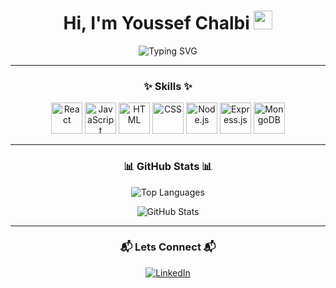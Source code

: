<h1 align="center">Hi, I'm Youssef Chalbi <img src="https://media.giphy.com/media/hvRJCLFzcasrR4ia7z/giphy.gif" width="30px"></h1>

<p align="center">
  <img src="https://readme-typing-svg.demolab.com?font=Fira+Code&size=24&duration=2000&pause=1000&color=00FF00&center=true&width=435&lines=Software+Engeneering+Student" alt="Typing SVG">
</p>

---

### <p align="center">✨ Skills ✨</p>

<p align="center">
  <img src="https://media.giphy.com/media/eNAsjO55tPbgaor7ma/giphy.gif" alt="React" width="50" />
  <img src="https://media.giphy.com/media/3rCcV6sC1o2GY/giphy.gif" alt="JavaScript" width="50" />
  <img src="https://media.giphy.com/media/XAxylRMCdpbEWUAvr8/giphy.gif" alt="HTML" width="50" />
  <img src="https://media.giphy.com/media/1r8cELX1NmfM6/giphy.gif" alt="CSS" width="50" />
  <img src="https://media.giphy.com/media/ln7z2eWriiQAllfVcn/giphy.gif" alt="Node.js" width="50" />
  <img src="https://media.giphy.com/media/kH1DBkPNyZPOk0BxrM/giphy.gif" alt="Express.js" width="50" />
  <img src="https://media.giphy.com/media/13HgwGsXF0aiGY/giphy.gif" alt="MongoDB" width="50" />
</p>


---

### <p align="center">📊 GitHub Stats 📊</p>

<p align="center">
  <img align="center" src="https://github-readme-stats.vercel.app/api/top-langs/?username=ChYoussef02&layout=compact&theme=dark" alt="Top Languages" />
</p>
<p align="center">
  <img align="center" src="https://github-readme-stats.vercel.app/api?username=ChYoussef02&show_icons=true&theme=dark" alt="GitHub Stats" />
</p>

---

### <p align="center">📬 Lets Connect  📬</p>

<p align="center">
  <a href="https://www.linkedin.com/in/youssef-chalbi-0584a9182/">
    <img src="https://img.shields.io/badge/LinkedIn-blue?logo=linkedin&style=for-the-badge" alt="LinkedIn">
  </a>
</p>

